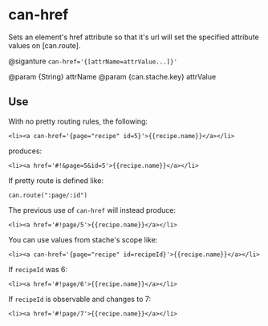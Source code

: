 # can-href

Sets an element's href attribute so that it's url will set the specified attribute values on [can.route].

@siganture `can-href='{[attrName=attrValue...]}'`

@param {String} attrName
@param {can.stache.key} attrValue

## Use


With no pretty routing rules, the following:

```
<li><a can-href='{page="recipe" id=5}'>{{recipe.name}}</a></li>
```

produces:

```
<li><a href='#!&page=5&id=5'>{{recipe.name}}</a></li>
```

If pretty route is defined like:

```
can.route(":page/:id")
```

The previous use of `can-href` will instead produce:

```
<li><a href='#!page/5'>{{recipe.name}}</a></li>
```

You can use values from stache's scope like:

```
<li><a can-href='{page="recipe" id=recipeId}'>{{recipe.name}}</a></li>
```

If `recipeId` was 6:

```
<li><a href='#!page/6'>{{recipe.name}}</a></li>
```

If `recipeId` is observable and changes to 7:

```
<li><a href='#!page/7'>{{recipe.name}}</a></li>
```


